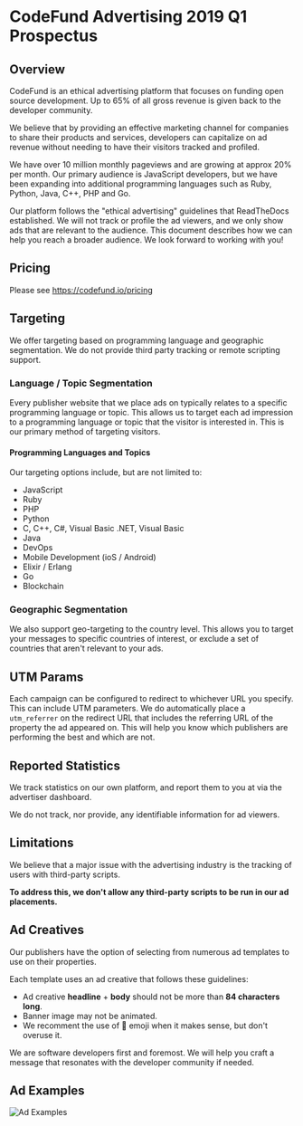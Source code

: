 # CodeFund Advertising 2019 Q1 Prospectus

## Overview

CodeFund is an ethical advertising platform that focuses on funding open source development. Up to 65% of all gross revenue is given back to the developer community.

We believe that by providing an effective marketing channel for companies to share their products and services, developers can capitalize on ad revenue without needing to have their visitors tracked and profiled.

We have over 10 million monthly pageviews and are growing at approx 20% per month. Our primary audience is JavaScript developers, but we have been expanding into additional programming languages such as Ruby, Python, Java, C++, PHP and Go.

Our platform follows the "ethical advertising" guidelines that ReadTheDocs established. We will not track or profile the ad viewers, and we only show ads that are relevant to the audience. This document describes how we can help you reach a broader audience. We look forward to working with you!

## Pricing

Please see https://codefund.io/pricing

## Targeting

We offer targeting based on programming language and geographic segmentation. We
do not provide third party tracking or remote scripting support.

### Language / Topic Segmentation

Every publisher website that we place ads on typically relates to a specific programming
language or topic. This allows us to target each ad impression to a programming language or
topic that the visitor is interested in. This is our primary method of targeting visitors.

#### Programming Languages and Topics

Our targeting options include, but are not limited to:

* JavaScript
* Ruby
* PHP
* Python
* C, C++, C#, Visual Basic .NET, Visual Basic
* Java
* DevOps
* Mobile Development (ioS / Android)
* Elixir / Erlang
* Go
* Blockchain

### Geographic Segmentation

We also support geo-targeting to the country level. This allows you to target your
messages to specific countries of interest, or exclude a set of countries that aren't
relevant to your ads.

## UTM Params

Each campaign can be configured to redirect to whichever URL you specify. This can include
UTM parameters. We do automatically place a `utm_referrer` on the redirect URL that includes the referring URL of the property the ad appeared on. This will help you know which publishers are performing the best and which are not.

## Reported Statistics

We track statistics on our own platform, and report them to you at via the advertiser
dashboard.

We do not track, nor provide, any identifiable information for ad viewers.

## Limitations

We believe that a major issue with the advertising industry is the tracking of users with
third-party scripts.

**To address this, we don't allow any third-party scripts to be run in
our ad placements.**

## Ad Creatives

Our publishers have the option of selecting from numerous ad templates to use on their properties.

Each template uses an ad creative that follows these guidelines:

* Ad creative **headline** + **body** should not be more than **84 characters long**.
* Banner image may not be animated.
* We recomment the use of 👋 emoji when it makes sense, but don't overuse it.

We are software developers first and foremost. We will help you craft a message that resonates with the developer community if needed.

## Ad Examples

![Ad Examples](http://codefund.io.s3.amazonaws.com/assets/ad-examples.png)
